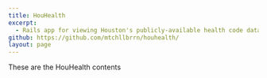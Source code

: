 ```yaml
---
title: HouHealth
excerpt:
  - Rails app for viewing Houston's publicly-available health code data. It is designed to streamline the process of discovering restaurant health code violations with a fast, device-responsive user experience.
github: https://github.com/mtchllbrrn/houhealth/
layout: page
---
```


These are the HouHealth contents
